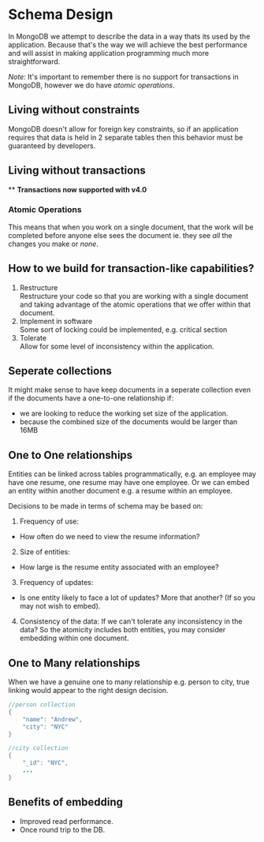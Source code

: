 # Schema Design

In MongoDB we attempt to describe the data in a way thats its used by the application. Because that's the way we will achieve the best performance and will assist in making application programming much more straightforward.

*Note:* It's important to remember there is no support for transactions in MongoDB, however we do have _atomic operations_.

## Living without constraints
MongoDB doesn't allow for foreign key constraints, so if an application requires that data is held in 2 separate tables then this behavior must be guaranteed by developers.

## Living without transactions

** <b>Transactions now supported with v4.0</b>

### Atomic Operations
This means that when you work on a single document, that the work will be completed before anyone else sees the document ie. they see *all* the changes you make or *none*.

## How to we build for transaction-like capabilities?
1. Restructure<br>
    Restructure your code so that you are working with a single document and taking advantage of the atomic operations that we offer within that document.
2. Implement in software<br>
    Some sort of locking could be implemented, e.g. critical section
3. Tolerate<br>
    Allow for some level of inconsistency within the application.

## Seperate collections
It might make sense to have keep documents in a seperate collection even if the documents have a one-to-one relationship if:
* we are looking to reduce the working set size of the application.
* because the combined size of the documents would be larger than 16MB

## One to One relationships
Entities can be linked across tables programmatically, e.g. an employee may have one resume, one resume may have one employee. Or we can embed an entity within another document e.g. a resume within an employee.

Decisions to be made in terms of schema may be based on:
1. Frequency of use:
* How often do we need to view the resume information? 
2. Size of entities:
* How large is the resume entity associated with an employee?
3. Frequency of updates:
* Is one entity likely to face a lot of updates? More that another? (If so you may not wish to embed).
4. Consistency of the data:
If we can't tolerate any inconsistency in the data? So the atomicity includes both entities, you may consider embedding within one document.

## One to Many relationships
When we have a genuine one to many relationship e.g. person to city, true linking would appear to the right design decision.
```java
//person collection
{
    "name": "Andrew",
    "city": "NYC"
}

//city collection
{
    "_id": "NYC",
    ...
}
```

## Benefits of embedding
* Improved read performance.
* Once round trip to the DB.


